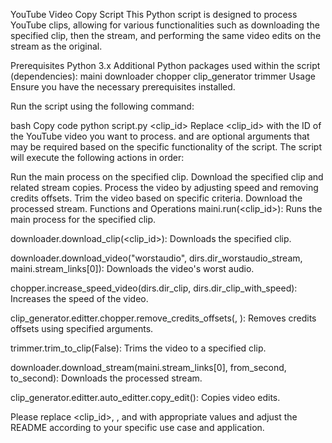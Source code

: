 YouTube Video Copy Script
This Python script is designed to process YouTube clips, allowing for various functionalities such as downloading the specified clip, then the stream, and performing the same video edits on the stream as the original.

Prerequisites
Python 3.x
Additional Python packages used within the script (dependencies):
maini
downloader
chopper
clip_generator
trimmer
Usage
Ensure you have the necessary prerequisites installed.

Run the script using the following command:

bash
Copy code
python script.py <clip_id> <arg2> <arg3>
Replace <clip_id> with the ID of the YouTube video you want to process.
<arg2> and <arg3> are optional arguments that may be required based on the specific functionality of the script.
The script will execute the following actions in order:

Run the main process on the specified clip.
Download the specified clip and related stream copies.
Process the video by adjusting speed and removing credits offsets.
Trim the video based on specific criteria.
Download the processed stream.
Functions and Operations
maini.run(<clip_id>): Runs the main process for the specified clip.

downloader.download_clip(<clip_id>): Downloads the specified clip.

downloader.download_video("worstaudio", dirs.dir_worstaudio_stream, maini.stream_links[0]): Downloads the video's worst audio.

chopper.increase_speed_video(dirs.dir_clip, dirs.dir_clip_with_speed): Increases the speed of the video.

clip_generator.editter.chopper.remove_credits_offsets(<arg2>, <arg3>): Removes credits offsets using specified arguments.

trimmer.trim_to_clip(False): Trims the video to a specified clip.

downloader.download_stream(maini.stream_links[0], from_second, to_second): Downloads the processed stream.

clip_generator.editter.auto_editter.copy_edit(): Copies video edits.

Please replace <clip_id>, <arg2>, and <arg3> with appropriate values and adjust the README according to your specific use case and application.




